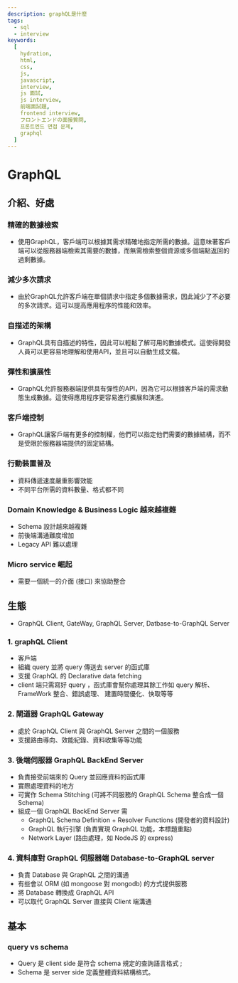 ```yaml
---
description: graphQL是什麼
tags:
  - sql
  - interview
keywords:
  [
    hydration,
    html,
    css,
    js,
    javascript,
    interview,
    js 面試,
    js interview,
    前端面試題,
    frontend interview,
    フロントエンドの面接質問,
    프론트엔드 면접 문제,
    graphql
  ]
---
```


# GraphQL
## 介紹、好處
### 精確的數據檢索
* 使用GraphQL，客戶端可以根據其需求精確地指定所需的數據。這意味著客戶端可以從服務器端檢索其需要的數據，而無需檢索整個資源或多個端點返回的過剩數據。
### 減少多次請求
* 由於GraphQL允許客戶端在單個請求中指定多個數據需求，因此減少了不必要的多次請求。這可以提高應用程序的性能和效率。
### 自描述的架構
* GraphQL具有自描述的特性，因此可以輕鬆了解可用的數據模式。這使得開發人員可以更容易地理解和使用API，並且可以自動生成文檔。
### 彈性和擴展性
* GraphQL允許服務器端提供具有彈性的API，因為它可以根據客戶端的需求動態生成數據。這使得應用程序更容易進行擴展和演進。
### 客戶端控制
* GraphQL讓客戶端有更多的控制權，他們可以指定他們需要的數據結構，而不是受限於服務器端提供的固定結構。
### 行動裝置普及
* 資料傳遞速度嚴重影響效能
* 不同平台所需的資料數量、格式都不同
### Domain Knowledge & Business Logic 越來越複雜
* Schema 設計越來越複雜
* 前後端溝通難度增加
* Legacy API 難以處理
### Micro service 崛起
* 需要一個統一的介面 (接口) 來協助整合



## 生態
* GraphQL Client, GateWay, GraphQL Server, Datbase-to-GraphQL Server

### 1. graphQL Client
* 客戶端
* 組織 query 並將 query 傳送去 server 的函式庫
* 支援 GraphQL 的 Declarative data fetching
* client 端只需寫好 query ，函式庫會幫你處理其餘工作如 query 解析、 FrameWork 整合、錯誤處理、 建置時間優化、快取等等

### 2. 閘道器 GraphQL Gateway
* 處於 GraphQL Client 與 GraphQL Server 之間的一個服務
* 支援路由導向、效能紀錄、資料收集等等功能

### 3. 後端伺服器 GraphQL BackEnd Server
* 負責接受前端來的 Query 並回應資料的函式庫
* 實際處理資料的地方
* 可實作 Schema Stitching (可將不同服務的 GraphQL Schema 整合成一個 Schema)
* 組成一個 GraphQL BackEnd Server 需
  * GraphQL Schema Definition + Resolver Functions (開發者的資料設計)
  * GraphQL 執行引擎 (負責實現 GraphQL 功能，本標題重點)
  * Network Layer (路由處理，如 NodeJS 的 express)

### 4. 資料庫對 GraphQL 伺服器端 Database-to-GraphQL server
* 負責 Database 與 GraphQL 之間的溝通
* 有些會以 ORM (如 mongoose 對 mongodb) 的方式提供服務
* 將 Database 轉換成 GraphQL API
* 可以取代 GraphQL Server 直接與 Client 端溝通


## 基本

### query vs schema
* Query 是 client side 是符合 schema 規定的查詢語言格式 ;
* Schema 是 server side 定義整體資料結構格式。
